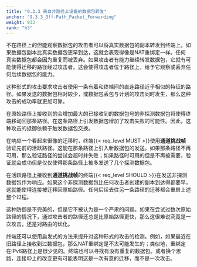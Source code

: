 ```yaml
---
title: "9.3.3 来自非路径上设备的数据包转发"
anchor: "9.3.3_Off-Path_Packet_Forwarding"
weight: 933
rank: "h3"
---
```


不在路径上的但能观察数据包的攻击者可以将真实数据包的副本转发到终端上。如果数据包副本比真实数据包更早到达，这就会表现得像是NAT重绑定一样。任何真实数据包都会因为重复而被丢弃。如果攻击者有能力继续转发数据包，它就有可能使得迁移的路径经过攻击者。这会使得攻击者位于路径上，给予它观察或丢弃任何后续数据包的能力。

这种形式的攻击要求攻击者使用一条有着和终端间的直连路径近乎相似的特征的路径。如果发送的数据包相对较少，或数据包丢包与计划的攻击同时发生，那么这种攻击的成功率就更加可靠。

在原始路径上接收到的会增加最大的已接收到的数据包号的非探测数据包将使得终端移动回那条路径。在这条路径上引发数据包增加了攻击失败的可能性。因此，这种攻击的抵御依赖于触发数据包交换。

在响应一个看起来很像的迁移时，终端{{< req_level MUST >}}使用**通道挑战帧**验证先前的活跃路径。这能在那条路径上引入新数据包的发送。如果那条路径不再可用，那么验证路径的尝试会超时并失败；如果路径时可用的但是不再被需要，验证就会成功但是仅仅使得那条路径上被多发送了几个探测数据包。

在活跃路径上接收到**通道挑战帧**的终端{{< req_level SHOULD >}}在发送非探测数据包作为响应。如果这个非探测数据包比任何攻击者创建的副本到达得都要早，这就能使得连接被迁移回原始路径。任何后续去往另一条路径的迁移都会重启上述整个过程。

这种防御是不完美的，但是它不被认为是一个严肃的问题。如果在尝试过数次原始路径的情况下，通过攻击者的路径还总是比原始路径更快，那么这很难说究竟是一次攻击，还是对路由的优化。

终端还可以使用启发式的方法来提升对这种形式的攻击的检测。例如，如果最近在旧路径上接收到过数据包，那么NAT重绑定是不太可能发生的；类似地，重绑定在IPv6路径上是很少见的。终端也可以寻找有没有重复的数据包。或者换个思路，连接ID上的改变更有可能表明这是一次有意的迁移，而不是一次攻击。

